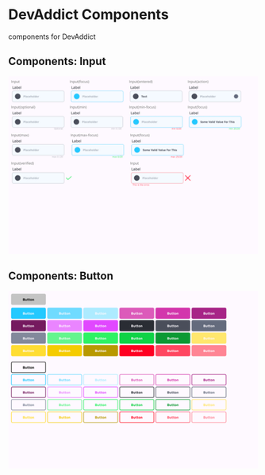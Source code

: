 # DevAddict Components
components for DevAddict

## Components: Input
![Components: Input](./component_inputs.jpeg)

## Components: Button
![Components: Button](./component_buttons.jpeg)

